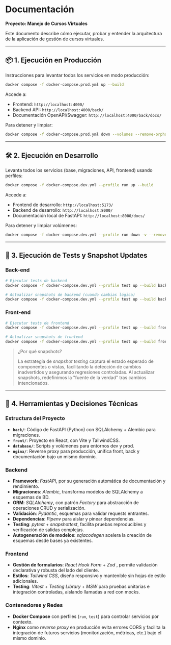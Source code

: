 # Documentación

**Proyecto: Manejo de Cursos Virtuales**

Este documento describe cómo ejecutar, probar y entender la arquitectura de la aplicación de gestión de cursos virtuales.

---

## 📦 1. Ejecución en Producción

Instrucciones para levantar todos los servicios en modo producción:

```bash
docker compose -f docker-compose.prod.yml up --build
```

Accede a:

- Frontend: `http://localhost:4000/`
- Backend API: `http://localhost:4000/back/`
- Documentación OpenAPI/Swagger: `http://localhost:4000/back/docs/`

Para detener y limpiar:

```bash
docker compose -f docker-compose.prod.yml down --volumes --remove-orphans
```

---

## 🛠️ 2. Ejecución en Desarrollo

Levanta todos los servicios (base, migraciones, API, frontend) usando perfiles:

```bash
docker compose -f docker-compose.dev.yml --profile run up --build
```

Accede a:

- Frontend de desarrollo: `http://localhost:5173/`
- Backend de desarrollo: `http://localhost:8000/`
- Documentación local de FastAPI: `http://localhost:8000/docs/`

Para detener y limpiar volúmenes:

```bash
docker compose -f docker-compose.dev.yml --profile run down -v --remove-orphans
```

---

## 🚨 3. Ejecución de Tests y Snapshot Updates

### Back-end

```bash
# Ejecutar tests de backend
docker compose -f docker-compose.dev.yml --profile test up --build back_test

# Actualizar snapshots de backend (cuando cambias lógica)
docker compose -f docker-compose.dev.yml --profile test up --build back_update_snap
```

### Front-end

```bash
# Ejecutar tests de frontend
docker compose -f docker-compose.dev.yml --profile test up --build front_test

# Actualizar snapshots de frontend
docker compose -f docker-compose.dev.yml --profile test up --build front_update_snap
```

> ¿Por qué snapshots?
> 
> 
> La estrategia de *snapshot testing* captura el estado esperado de componentes o vistas, facilitando la detección de cambios inadvertidos y asegurando regresiones controladas. Al actualizar snapshots, redefinimos la "fuente de la verdad" tras cambios intencionados.
> 

---

## 📐 4. Herramientas y Decisiones Técnicas

### Estructura del Proyecto

- **`back/`**: Código de FastAPI (Python) con SQLAlchemy + Alembic para migraciones.
- **`front/`**: Proyecto en React, con Vite y  TailwindCSS.
- **`database/`**: Scripts y volúmenes para entornos dev y prod.
- **`nginx/`**: Reverse proxy para producción, unifica front, back y documentación bajo un mismo dominio.

###

### Backend

- **Framework**: *FastAPI*, por su generación automática de documentación y rendimiento.
- **Migraciones**: *Alembic*, transforma modelos de SQLAlchemy a esquemas de BD.
- **ORM**: *SQLAlchemy*, con patrón *Factory* para abstracción de operaciones CRUD y serialización.
- **Validación**: *Pydantic*, esquemas para validar requests entrantes.
- **Dependencias**: *Pipenv* para aislar y pinear dependencias.
- **Testing**: *pytest* + *snapshottest*, facilita pruebas reproducibles y verificación de salidas complejas.
- **Autogeneración de modelos**: *sqlacodegen* acelera la creación de esquemas desde bases ya existentes.

### Frontend

- **Gestión de formularios**: *React Hook Form* + *Zod* , permite validación declarativa y robusta del lado del cliente.
- **Estilos**: *Tailwind CSS*, diseño responsivo y mantenible sin hojas de estilo adicionales.
- **Testing**: *Vitest* + *Testing Library* + *MSW* para pruebas unitarias e integración controladas, aislando llamadas a red con mocks.

### Contenedores y Redes

- **Docker Compose** con perfiles (`run`, `test`) para controlar servicios por contexto.
- **Nginx** como *reverse proxy* en producción evita errores CORS y facilita la integración de futuros servicios (monitorización, métricas, etc.) bajo el mismo dominio.